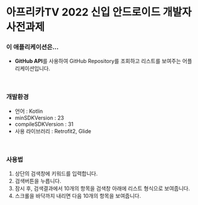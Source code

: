 # 아프리카TV 2022 신입 안드로이드 개발자 사전과제

### 이 애플리케이션은...
 - **GitHub API**를 사용하여 GitHub Repository를 조회하고 리스트를 보여주는 어플리케이션입니다.
<br>

### 개발환경
- 언어 : Kotlin
- minSDKVersion : 23
- compileSDKVersion : 31
- 사용 라이브러리 : Retrofit2, Glide
<br>

### 사용법
1. 상단의 검색창에 키워드를 입력합니다.
2. 검색버튼을 누릅니다.
3. 잠시 후, 검색결과에서 10개의 항목을 검색창 아래에 리스트 형식으로 보여줍니다.
4. 스크롤을 바닥까지 내리면 다음 10개의 항목을 보여줍니다.
